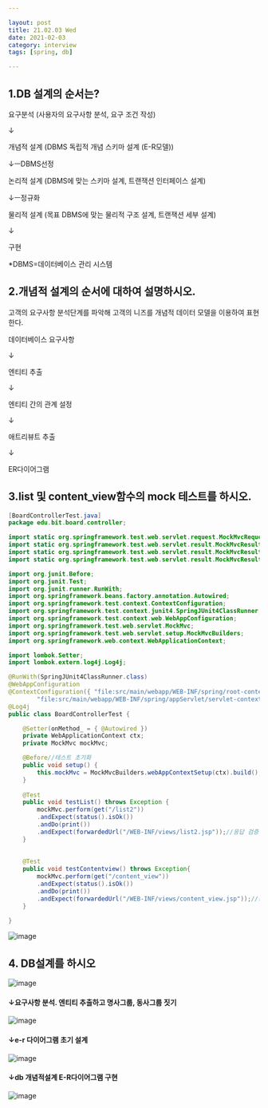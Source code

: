 ```yaml
---

layout: post
title: 21.02.03 Wed
date: 2021-02-03
category: interview
tags: [spring, db]

---
```


## 1.DB 설계의 순서는?

요구분석 (사용자의 요구사항 분석, 요구 조건 작성)

  ↓

개념적 설계 (DBMS 독립적 개념 스키마 설계 (E-R모델))

  ↓ㅡDBMS선정

논리적 설계 (DBMS에 맞는 스키마 설계, 트랜잭션 인터페이스 설계)

  ↓ㅡ정규화

물리적 설계 (목표 DBMS에 맞는 물리적 구조 설계, 트랜잭션 세부 설계)

  ↓

구현



*DBMS=데이터베이스 관리 시스템


## 2.개념적 설계의 순서에 대하여 설명하시오.

고객의 요구사항 분석단계를 파악해 고객의 니즈를 개념적 데이터 모델을 이용하여 표현한다.



데이터베이스 요구사항

↓

엔티티 추출

↓

엔티티 간의 관계 설정

↓

애트리뷰트 추출

↓

ER다이어그램




## 3.list 및 content_view함수의 mock 테스트를 하시오.
~~~java
[BoardControllerTest.java]
package edu.bit.board.controller;

import static org.springframework.test.web.servlet.request.MockMvcRequestBuilders.get;
import static org.springframework.test.web.servlet.result.MockMvcResultHandlers.print;
import static org.springframework.test.web.servlet.result.MockMvcResultMatchers.forwardedUrl;
import static org.springframework.test.web.servlet.result.MockMvcResultMatchers.status;

import org.junit.Before;
import org.junit.Test;
import org.junit.runner.RunWith;
import org.springframework.beans.factory.annotation.Autowired;
import org.springframework.test.context.ContextConfiguration;
import org.springframework.test.context.junit4.SpringJUnit4ClassRunner;
import org.springframework.test.context.web.WebAppConfiguration;
import org.springframework.test.web.servlet.MockMvc;
import org.springframework.test.web.servlet.setup.MockMvcBuilders;
import org.springframework.web.context.WebApplicationContext;

import lombok.Setter;
import lombok.extern.log4j.Log4j;

@RunWith(SpringJUnit4ClassRunner.class)
@WebAppConfiguration
@ContextConfiguration({ "file:src/main/webapp/WEB-INF/spring/root-context.xml",
		"file:src/main/webapp/WEB-INF/spring/appServlet/servlet-context.xml" })
@Log4j
public class BoardControllerTest {

	@Setter(onMethod_ = { @Autowired })
	private WebApplicationContext ctx;
	private MockMvc mockMvc;

	@Before//테스트 초기화
	public void setup() {
		this.mockMvc = MockMvcBuilders.webAppContextSetup(ctx).build();
	}
	
	@Test
	public void testList() throws Exception {
		mockMvc.perform(get("/list2"))
		.andExpect(status().isOk())
		.andDo(print())
		.andExpect(forwardedUrl("/WEB-INF/views/list2.jsp"));//응답 검증
	}
	
	
	@Test
	public void testContentview() throws Exception{
		mockMvc.perform(get("/content_view"))
		.andExpect(status().isOk())
		.andDo(print())
		.andExpect(forwardedUrl("/WEB-INF/views/content_view.jsp"));//응답 검증
	}
	
}
~~~
![image](https://user-images.githubusercontent.com/74958197/106720617-0525b300-6647-11eb-9c19-968c941bb1bf.png)



## 4. DB설계를 하시오
![image](https://user-images.githubusercontent.com/74958197/106720575-f939f100-6646-11eb-8481-8b8ad82ab81b.png)

#### ↓요구사항 분석. 엔티티 추출하고 명사그룹, 동사그룹 짓기
![image](https://user-images.githubusercontent.com/74958197/106720591-fdfea500-6646-11eb-9ce4-a637254c62a8.png)

#### ↓e-r 다이어그램 초기 설계
![image](https://user-images.githubusercontent.com/74958197/106722152-f2ac7900-6648-11eb-8916-af8dff4643bc.png)

#### ↓db 개념적설계 E-R다이어그램 구현
![image](https://user-images.githubusercontent.com/74958197/106720596-0060ff00-6647-11eb-92d3-fc820009b221.png)
